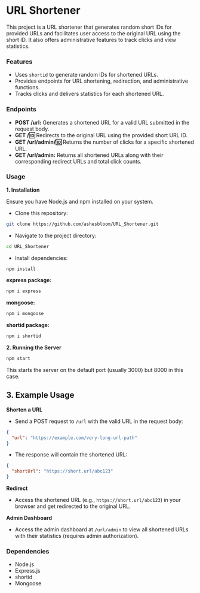 # URL Shortener

This project is a URL shortener that generates random short IDs for provided URLs and facilitates user access to the original URL using the short ID. It also offers administrative features to track clicks and view statistics.

### Features

* Uses `shortid` to generate random IDs for shortened URLs.
* Provides endpoints for URL shortening, redirection, and administrative functions.
* Tracks clicks and delivers statistics for each shortened URL.

### Endpoints

* **POST /url:** Generates a shortened URL for a valid URL submitted in the request body.
* **GET /:id:** Redirects to the original URL using the provided short URL ID.
* **GET /url/admin/:id:** Returns the number of clicks for a specific shortened URL.
* **GET /url/admin:** Returns all shortened URLs along with their corresponding redirect URLs and total click counts.

### Usage

**1. Installation**

Ensure you have Node.js and npm installed on your system.

- Clone this repository:

```bash
git clone https://github.com/ashesbloom/URL_Shortener.git
```

- Navigate to the project directory:

```bash
cd URL_Shortener
```

- Install dependencies:
  
```bash
npm install
```
**express package:**
```bash
npm i express
```
**mongoose:**
```bash
npm i mongoose
```
**shortid package:**
```bash
npm i shortid
```

**2. Running the Server**

```bash
npm start
```

This starts the server on the default port (usually 3000) but 8000 in this case.

## 3. Example Usage

**Shorten a URL**

- Send a POST request to `/url` with the valid URL in the request body:

```json
{
  "url": "https://example.com/very-long-url-path"
}
```

- The response will contain the shortened URL:

```json
{
  "shortUrl": "https://short.url/abc123"
}
```

**Redirect**

- Access the shortened URL (e.g., `https://short.url/abc123`) in your browser and get redirected to the original URL.

**Admin Dashboard**

- Access the admin dashboard at `/url/admin` to view all shortened URLs with their statistics (requires admin authorization).

### Dependencies

* Node.js
* Express.js
* shortid
* Mongoose
